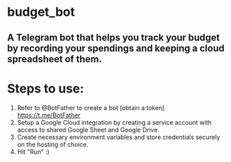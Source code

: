 # budget_bot
A Telegram bot that helps you track your budget by recording your spendings and keeping a cloud spreadsheet of them.
---
# Steps to use:
1. Refer to @BotFather to create a bot [obtain a token] https://t.me/BotFather
2. Setup a Google Cloud integration by creating a service account with access to shared Google Sheet and Google Drive.
3. Create necessary environment variables and store credentials securely on the hosting of choice.
4. Hit "Run" :)

